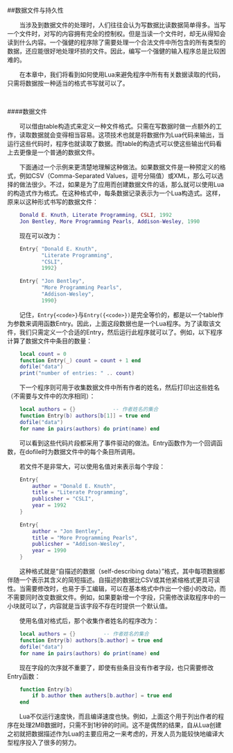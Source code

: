 ##数据文件与持久性

&emsp;&emsp;当涉及到数据文件的处理时，人们往往会认为写数据比读数据简单得多。当写一个文件时，对写的内容拥有完全的控制权。但是当读一个文件时，却无从得知会读到什么内容。一个强健的程序除了需要处理一个合法文件中所包含的所有类型的数据，还应能很好地处理坏损的文件。因此，编写一个强健的输入程序总是比较困难的。

&emsp;&emsp;在本章中，我们将看到如何使用Lua来避免程序中所有有关数据读取的代码，只需将数据按一种适当的格式书写就可以了。

&emsp;&emsp;

####数据文件

&emsp;&emsp;可以借由table构造式来定义一种文件格式。只需在写数据时做一点额外的工作，读取数据就会变得相当容易。这项技术也就是将数据作为Lua代码来输出，当运行这些代码时，程序也就读取了数据。而table的构造式可以使这些输出代码看上去更像是一个普通的数据文件。

&emsp;&emsp;下面通过一个示例来更清楚地理解这种做法。如果数据文件是一种预定义的格式，例如CSV（Comma-Separated Values，逗号分隔值）或XML，那么可以选择的做法很少。不过，如果是为了应用而创建数据文件的话，那么就可以使用Lua的构造式作为格式。在这种格式中，每条数据记录表示为一个Lua构造式。这样，原来以这种形式书写的数据文件：

```lua
    Donald E. Knuth, Literate Programming, CSLI, 1992
    Jon Bentley, More Programming Pearls, Addison-Wesley, 1990
```

&emsp;&emsp;现在可以改为：

```lua
    Entry{ "Donald E. Knuth",
           "Literate Programming",
           "CSLI",
           1992}
           
    Entry{ "Jon Bentley",
           "More Programming Pearls",
           "Addison-Wesley",
           1990}
```

&emsp;&emsp;记住，`Entry{<code>}`与`Entry({<code>})`是完全等价的，都是以一个table作为参数来调用函数Entry。因此，上面这段数据也是一个Lua程序。为了读取该文件，我们只需定义一个合适的Entry，然后运行此程序就可以了。例如，以下程序计算了数据文件中条目的数量：

```lua
    local count = 0
    function Entry(_) count = count + 1 end
    dofile("data")
    print("number of entries: " .. count)
```

&emsp;&emsp;下一个程序则可用于收集数据文件中所有作者的姓名，然后打印出这些姓名（不需要与文件中的次序相同）：

```lua
    local authors = {}            -- 作者姓名的集合
    function Entry(b) authors[b[1]] = true end
    dofile("data")
    for name in pairs(authors) do print(name) end
```

&emsp;&emsp;可以看到这些代码片段都采用了事件驱动的做法。Entry函数作为一个回调函数，在dofile时为数据文件中的每个条目所调用。

&emsp;&emsp;若文件不是非常大，可以使用名值对来表示每个字段：

```lua
    Entry{
        author = "Donald E. Knuth",
        title = "Literate Programming",
        publicsher = "CSLI",
        year = 1992
    }
    
    Entry{
        author = "Jon Bentley",
        title = "More Programming Pearls",
        publicsher = "Addison-Wesley",
        year = 1990
    }
```

&emsp;&emsp;这种格式就是“自描述的数据（self-describing data）”格式，其中每项数据都伴随一个表示其含义的简短描述。自描述的数据比CSV或其他紧缩格式更具可读性。当需要修改时，也易于手工编辑，可以在基本格式中作出一个细小的改动，而不需要同时改变数据文件。例如，如果要新增一个字段，只需修改读取程序中的一小块就可以了，内容就是当该字段不存在时提供一个默认值。

&emsp;&emsp;使用名值对格式后，那个收集作者姓名的程序改为：

```lua
    local authors = {}         -- 作者姓名的集合
    function Entry(b) authors[b.author] = true end
    dofile("data")
    for name in pairs(authors) do print(name) end
```

&emsp;&emsp;现在字段的次序就不重要了，即使有些条目没有作者字段，也只需要修改Entry函数：

```lua
    function Entry(b)
        if b.author then authers[b.author] = true end
    end
```

&emsp;&emsp;Lua不仅运行速度快，而且编译速度也快。例如，上面这个用于列出作者的程序在处理2MB数据时，只需不到1秒钟的时间。这不是偶然的结果，自从Lua创建之初就把数据描述作为Lua的主要应用之一来考虑的，开发人员为能较快地编译大型程序投入了很多的努力。

&emsp;&emsp;

####